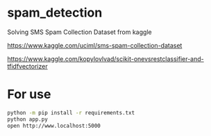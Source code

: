 # spam_detection
Solving SMS Spam Collection Dataset from kaggle

https://www.kaggle.com/uciml/sms-spam-collection-dataset

https://www.kaggle.com/kopylovlvad/scikit-onevsrestclassifier-and-tfidfvectorizer


# For use
```sh
python -m pip install -r requirements.txt
python app.py
open http://www.localhost:5000
```
